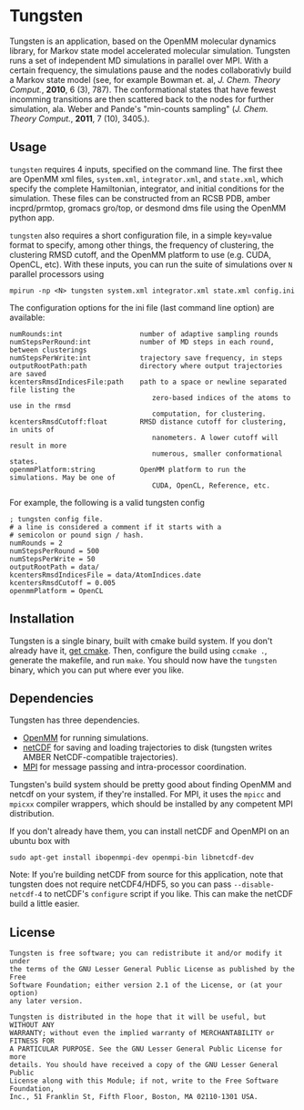 Tungsten
========

Tungsten is an application, based on the OpenMM molecular dynamics library,
for Markov state model accelerated molecular simulation. Tungsten runs a set
of independent MD simulations in parallel over MPI. With a certain frequency,
the simulations pause and the nodes collaborativly build a Markov state model
(see, for example Bowman et. al, *J. Chem. Theory Comput.*, **2010**, 6 (3),
787). The conformational states that have fewest incomming transitions are
then scattered back to the nodes for further simulation, ala. Weber and
Pande's "min-counts sampling" (*J. Chem. Theory Comput.*, **2011**, 7 (10),
3405.).

Usage
-----
`tungsten` requires 4 inputs, specified on the command line. The first thee
are OpenMM xml files, `system.xml`, `integrator.xml`, and `state.xml`, which
specify the complete Hamiltonian, integrator, and initial conditions for
the simulation. These files can be constructed from an RCSB PDB, amber
incprd/prmtop, gromacs gro/top, or desmond dms file using the OpenMM python
app.

`tungsten` also requires a short configuration file, in a simple key=value
format to specify, among other things, the frequency of clustering, the
clustering RMSD cutoff, and the OpenMM platform to use (e.g. CUDA, OpenCL,
etc). With these inputs, you can run the suite of simulations over `N`
parallel processors using

```mpirun -np <N> tungsten system.xml integrator.xml state.xml config.ini```

The configuration options for the ini file (last command line option)
are available:

```
numRounds:int                   number of adaptive sampling rounds
numStepsPerRound:int            number of MD steps in each round, between clusterings
numStepsPerWrite:int            trajectory save frequency, in steps
outputRootPath:path             directory where output trajectories are saved
kcentersRmsdIndicesFile:path    path to a space or newline separated file listing the
                                   zero-based indices of the atoms to use in the rmsd
                                   computation, for clustering.
kcentersRmsdCutoff:float        RMSD distance cutoff for clustering, in units of
                                   nanometers. A lower cutoff will result in more
                                   numerous, smaller conformational states.
openmmPlatform:string           OpenMM platform to run the simulations. May be one of
                                   CUDA, OpenCL, Reference, etc.
```

For example, the following is a valid tungsten config

```
; tungsten config file.
# a line is considered a comment if it starts with a
# semicolon or pound sign / hash.
numRounds = 2
numStepsPerRound = 500
numStepsPerWrite = 50
outputRootPath = data/
kcentersRmsdIndicesFile = data/AtomIndices.date
kcentersRmsdCutoff = 0.005
openmmPlatform = OpenCL
```

Installation
------------
Tungsten is a single binary, built with cmake build system. If you don't
already have it, [get cmake](http://www.cmake.org/cmake/resources/software.html).
Then, configure the build using `ccmake .`, generate the makefile, and run
`make`. You should now have the `tungsten` binary, which you can put where
ever you like.

Dependencies
------------
Tungsten has three dependencies.
- [OpenMM](https://simtk.org/home/openmm) for running simulations.
- [netCDF](http://www.unidata.ucar.edu/software/netcdf/docs/index.html) for
saving and loading trajectories to disk (tungsten writes AMBER NetCDF-compatible
trajectories).
- [MPI](http://en.wikipedia.org/wiki/Message_Passing_Interface) for message
passing and intra-processor coordination.

Tungsten's build system should be pretty good about finding OpenMM and netcdf
on your system, if they're installed. For MPI, it uses the `mpicc` and `mpicxx`
compiler wrappers, which should be installed by any competent MPI distribution.

If you don't already have them, you can install netCDF and OpenMPI on an ubuntu
box with 

```
sudo apt-get install ibopenmpi-dev openmpi-bin libnetcdf-dev
```

Note: If you're building netCDF from source for this application, note that
tungsten does not require netCDF4/HDF5, so you can pass `--disable-netcdf-4`
to netCDF's `configure` script if you like. This can make the netCDF build a
little easier.

License
-------
```
Tungsten is free software; you can redistribute it and/or modify it under
the terms of the GNU Lesser General Public License as published by the Free
Software Foundation; either version 2.1 of the License, or (at your option)
any later version.

Tungsten is distributed in the hope that it will be useful, but WITHOUT ANY
WARRANTY; without even the implied warranty of MERCHANTABILITY or FITNESS FOR
A PARTICULAR PURPOSE. See the GNU Lesser General Public License for more
details. You should have received a copy of the GNU Lesser General Public
License along with this Module; if not, write to the Free Software Foundation,
Inc., 51 Franklin St, Fifth Floor, Boston, MA 02110-1301 USA.
```
